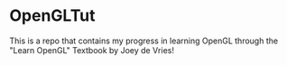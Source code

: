 # OpenGLTut
This is a repo that contains my progress in learning OpenGL through the "Learn OpenGL" Textbook by Joey de Vries!
